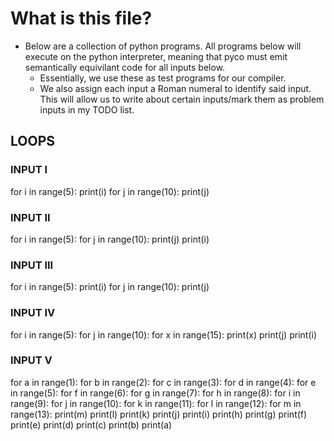 #   What is this file?
- Below are a collection of python programs. All programs below will execute
on the python interpreter, meaning that pyco must emit semantically equivilant
code for all inputs below.
    - Essentially, we use these as test programs for our compiler.
    - We also assign each input a Roman numeral to identify said input. This
    will allow us to write about certain inputs/mark them as problem inputs in
    my TODO list.

##  LOOPS
### INPUT I
for i in range(5):
    print(i)
for j in range(10):
    print(j)

### INPUT II
for i in range(5):
    for j in range(10):
        print(j)
    print(i)

### INPUT III
for i in range(5):
    print(i)
    for j in range(10):
        print(j)

### INPUT IV
for i in range(5):
    for j in range(10):
        for x in range(15):
            print(x)
        print(j)
    print(i)

### INPUT V
for a in range(1):
    for b in range(2):
        for c in range(3):
            for d in range(4):
                for e in range(5):
                    for f in range(6):
                        for g in range(7):
                            for h in range(8):
                                for i in range(9):
                                    for j in range(10):
                                        for k in range(11):
                                            for l in range(12):
                                                for m in range(13):
                                                    print(m)
                                                print(l)
                                            print(k)
                                        print(j)
                                    print(i)
                                print(h)
                            print(g)
                        print(f)
                    print(e)
                print(d)
            print(c)
        print(b)
    print(a)

